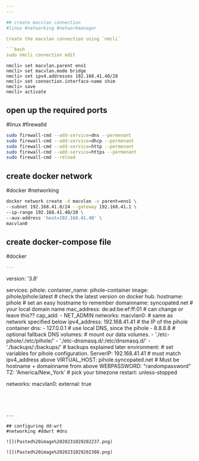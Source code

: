 ```yaml
---
---

## create macvlan connection
#linux #networking #networkmanager

Create the macvlan connection using `nmcli`

```bash
sudo nmcli connection edit
```

```
nmcli> set macvlan.parent eno1
nmcli> set macvlan.mode bridge
nmcli> set ipv4.addresses 192.168.41.40/28
nmcli> set connection.interface-name shim
nmcli> save
nmcli> activate
```

## open up the required ports
#linux #firewalld

```bash
sudo firewall-cmd --add-service=dns --permenant
sudo firewall-cmd --add-service=dhcp --permenant
sudo firewall-cmd --add-service=http --permenant
sudo firewall-cmd --add-service=https --permenant
sudo firewall-cmd --reload
```

## create docker network
#docker #networking 

```bash
docker network create -d macvlan -o parent=eno1 \
--subnet 192.168.41.0/24 --gateway 192.168.41.1 \
--ip-range 192.168.41.40/28 \
--aux-address 'host=192.168.41.40' \
macvlan0
```

## create docker-compose file
#docker

```yaml
---
```

version: '3.8'

services:
  pihole:
    container_name: pihole-container
    image: pihole/pihole:latest # check the latest version on docker hub.
    hostname: pihole # set an easy hostname to remember
    domainname: syncopated.net # your local domain name
    mac_address: de:ad:be:ef:ff:01 # can change or leave this??
    cap_add:
      - NET_ADMIN
    networks:
      macvlan0: # same as network specified below
        ipv4_address: 192.168.41.41 # the IP of the pihole container
    dns:
      - 127.0.0.1 # use local DNS, since the pihole
      - 8.8.8.8 # optional fallback DNS
    volumes: # mount our data volumes.
       - './etc-pihole/:/etc/pihole/'
       - './etc-dnsmasq.d/:/etc/dnsmasq.d/'
       - './backups/:/backups/' # backups explained later
    environment: # set variables for pihole configuration.
      ServerIP: 192.168.41.41 # must match ipv4_address above
      VIRTUAL_HOST: pihole.syncopated.net  # Must be hostname + domainname from above
      WEBPASSWORD: "randompassword"
      TZ: 'America/New_York' # pick your timezone
    restart: unless-stopped

networks:
  macvlan0:
    external: true

```




---

## configuring dd-wrt
#networking #ddwrt #dns

![](Pasted%20image%2020231029202237.png)

![](Pasted%20image%2020231029202308.png)


